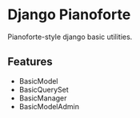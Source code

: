# Django Pianoforte

Pianoforte-style django basic utilities.

## Features

- BasicModel
- BasicQuerySet
- BasicManager
- BasicModelAdmin
